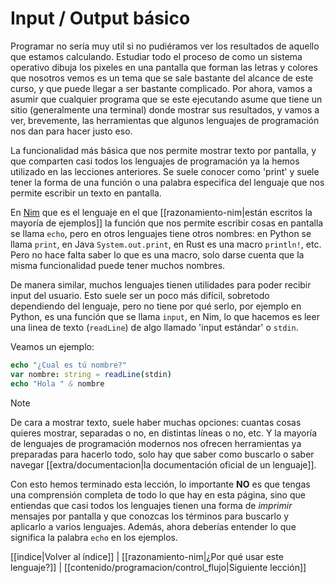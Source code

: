 # Input / Output básico

Programar no sería muy util si no pudiéramos ver los resultados de aquello que estamos calculando. Estudiar todo el proceso de como un sistema operativo dibuja los pixeles en una pantalla que forman las letras y colores que nosotros vemos es un tema que se sale bastante del alcance de este curso, y que puede llegar a ser bastante complicado. Por ahora, vamos a asumir que cualquier programa que se este ejecutando asume que tiene un sitio (generalmente una terminal) donde mostrar sus resultados, y vamos a ver, brevemente, las herramientas que algunos lenguajes de programación nos dan para hacer justo eso.

La funcionalidad más básica que nos permite mostrar texto por pantalla, y que comparten casi todos los lenguajes de programación ya la hemos utilizado en las lecciones anteriores. Se suele conocer como 'print' y suele tener la forma de una función o una palabra especifica del lenguaje que nos permite escribir un texto en pantalla.

En [Nim](https://nim-lang.org/) que es el lenguaje en el que [[razonamiento-nim|están escritos la mayoría de ejemplos]] la función que nos permite escribir cosas en pantalla se llama `echo`, pero en otros lenguajes tiene otros nombres: en Python se llama `print`, en Java `System.out.print`, en Rust es una macro `println!`, etc. Pero no hace falta saber lo que es una macro, solo darse cuenta que la misma funcionalidad puede tener muchos nombres.

De manera similar, muchos lenguajes tienen utilidades para poder recibir input del usuario. Esto suele ser un poco más difícil, sobretodo dependiendo del lenguaje, pero no tiene por qué serlo, por ejemplo en Python, es una función que se llama `input`, en Nim, lo que hacemos es leer una linea de texto (`readLine`) de algo llamado 'input estándar' o `stdin`.

Veamos un ejemplo:

```nim
echo "¿Cual es tú nombre?"
var nombre: string = readLine(stdin)
echo "Hola " & nombre
```

> [!NOTE]
> De cara a mostrar texto, suele haber muchas opciones: cuantas cosas quieres mostrar, separadas o no, en distintas líneas o no, etc. Y la mayoría de lenguajes de programación modernos nos ofrecen herramientas ya preparadas para hacerlo todo, solo hay que saber como buscarlo o saber navegar [[extra/documentacion|la documentación oficial de un lenguaje]].

Con esto hemos terminado esta lección, lo importante **NO** es que tengas una comprensión completa de todo lo que hay en esta página, sino que entiendas que casi todos los lenguajes tienen una forma de _imprimir_ mensajes por pantalla y que conozcas los términos para buscarlo y aplicarlo a varios lenguajes. Además, ahora deberías entender lo que significa la palabra `echo` en los ejemplos.

[[indice|Volver al índice]] | [[razonamiento-nim|¿Por qué usar este lenguaje?]] | [[contenido/programacion/control_flujo|Siguiente lección]]
